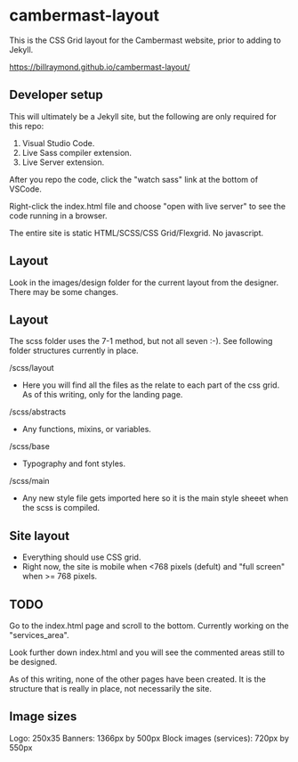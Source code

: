 # cambermast-layout
This is the CSS Grid layout for the Cambermast website, prior to adding to Jekyll.

https://billraymond.github.io/cambermast-layout/

## Developer setup
This will ultimately be a Jekyll site, but the following are only required for this repo:
1. Visual Studio Code.
2. Live Sass compiler extension.
3. Live Server extension.

After you repo the code, click the "watch sass" link at the bottom of VSCode.

Right-click the index.html file and choose "open with live server" to see the code running in a browser.

The entire site is static HTML/SCSS/CSS Grid/Flexgrid. No javascript.

## Layout
Look in the images/design folder for the current layout from the designer. There may be some changes.

## Layout
The scss folder uses the 7-1 method, but not all seven :-). See following folder structures currently in place.

/scss/layout
 - Here you will find all the files as the relate to each part of the css grid. As of this writing, only for the landing page.

/scss/abstracts
- Any functions, mixins, or variables.

/scss/base
- Typography and font styles.

/scss/main
- Any new style file gets imported here so it is the main style sheeet when the scss is compiled.

## Site layout
- Everything should use CSS grid.
- Right now, the site is mobile when <768 pixels (defult) and "full screen" when >= 768 pixels.

## TODO
Go to the index.html page and scroll to the bottom. Currently working on the "services_area".

Look further down index.html and you will see the commented areas still to be designed.

As of this writing, none of the other pages have been created. It is the structure that is really in place, not necessarily the site.

## Image sizes
Logo: 250x35
Banners: 1366px by 500px
Block images (services): 720px by 550px

